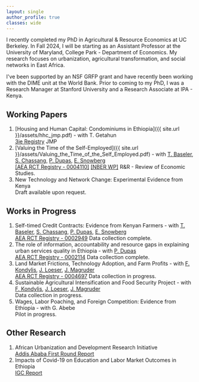 ```yaml
---
layout: single
author_profile: true
classes: wide
---
```


I recently completed my PhD in Agricultural & Resource Economics at UC Berkeley. In Fall 2024, I will be starting as an Assistant Professor at the University of Maryland, College Park - Department of Economics.
My research focuses on urbanization, agricultural transformation, and social networks in East Africa.

I've been supported by an NSF GRFP grant and have recently been working with the DIME unit at the World Bank.
Prior to coming to my PhD, I was a Research Manager at Stanford University and a Research Associate at IPA - Kenya. 

## Working Papers
1. [Housing and Human Capital: Condominiums in Ethiopia]({{ site.url }}/assets/hhc_jmp.pdf) - with T. Getahun <br>
[3ie Registry](https://ridie.3ieimpact.org/index.php?r=study/detailView&id=1169) JMP <br>
1. [Valuing the Time of the Self-Employed]({{ site.url }}/assets/Valuing_the_Time_of_the_Self_Employed.pdf) - with [T. Baseler](https://sites.google.com/view/travisbaseler), [S. Chassang](https://www.sylvainchassang.org/), [P. Dupas](https://web.stanford.edu/~pdupas/), [E. Snowberg](https://eriksnowberg.com/) <br>
[[AEA RCT Registry - 0004110]](https://www.socialscienceregistry.org/trials/4110) [[NBER WP]](https://www.nber.org/papers/w29752) R&R - Review of Economic Studies. <br>
1. New Technology and Network Change: Experimental Evidence from Kenya <br>
Draft available upon request.


## Works in Progress
1. Self-timed Credit Contracts: Evidence from Kenyan Farmers - with [T. Baseler](https://sites.google.com/view/travisbaseler), [S. Chassang](https://www.sylvainchassang.org/), [P. Dupas](https://web.stanford.edu/~pdupas/), [E. Snowberg](https://eriksnowberg.com/) <br>
[AEA RCT Registry - 0002949](https://www.socialscienceregistry.org/trials/2949) Data collection complete. <br>
1. The role of information, accountability and resource gaps in explaining urban services quality in Ethiopia - with [P. Dupas](https://web.stanford.edu/~pdupas/) <br>
[AEA RCT Registry - 0002114](https:g//www.socialscienceregistry.org/trials/2114) Data collection complete. <br>
1. Land Market Frictions, Technology Adoption, and Farm Profits - with [F. Kondylis](https://sites.google.com/site/decrgkondylis/), [J. Loeser](http://johnloeser.github.io/), [J. Magruder](https://are.berkeley.edu/~jmagruder/) <br>
[AEA RCT Registry - 0004697](https://www.socialscienceregistry.org/trials/4697) Data collection in progress.
1. Sustainable Agricultural Intensification and Food Security Project - with [F. Kondylis](https://sites.google.com/site/decrgkondylis/), [J. Loeser](http://johnloeser.github.io/), [J. Magruder](https://are.berkeley.edu/~jmagruder/) <br>
Data collection in progress. <br>
1. Wages, Labor Poaching, and Foreign Competition: Evidence from Ethiopia - with G. Abebe <br>
Pilot in progress. <br>

## Other Research
1. African Urbanization and Development Research Initiative <br>
[Addis Ababa First Round Report](https://drive.google.com/file/d/12X3yfn7OIj-LnzmD5W2tTAieJFmvNSpE/view)
1. Impacts of Covid-19 on Education and Labor Market Outcomes in Ethiopia <br>
[IGC Report](https://www.theigc.org/wp-content/uploads/2021/04/Agness-et-al-2021-Final-Report.pdf)
